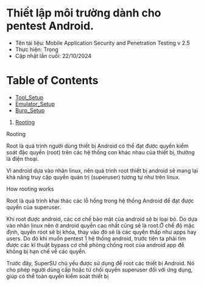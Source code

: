 # Thiết lập môi trường dành cho pentest Android.

 - Tên tài liệu: Mobile Application Security and Penetration Testing v 2.5
 - Thực hiện: Trọng
 - Cập nhật lần cuối: 22/10/2024

# Table of Contents

 - [Tool_Setup](#Tool_Setup)
 - [Emulator_Setup](#Emulator_Setup)
 - [Burp_Setup](#Burp_Setup)

1. [Rooting](#Rooting)

<a name="Rooting ">Rooting</a>

Root là quá trình người dùng thiết bị Android có thể đạt được quyền kiểm soát đặc quyền (root) trên các hệ thống con khác nhau của thiết bị, thường là điện thoại.

Vì android dựa vào nhân linux, nên quá trình root thiết bị android sẽ mang lại khả năng truy cập quyền quản trị (superuser) tương tự như trên linux.

<a name="How rooting works ">How rooting works</a>

Root là quá trình khai thác các lỗ hổng trong hệ thống Android để đạt được quyền của superuser.

Khi root được android, các cơ chế bảo mật của android sẽ bị loại bỏ. Do dựa vào nhân linux nên ở android quyền cao nhất cũng sẽ là root.Ở chế độ mặc định, quyền root sẽ bị khóa, thay vào đó sẽ là các quyền thấp như apps hay users. Do đó khi muốn pentest 1 hệ thống android, trước tiên ta phải tìm được các kĩ thuật bypass cơ chế phòng chống root của android app để không bị hạn chế về các quyền.

Trước đây, SuperSU chủ yếu được sử dụng để root các thiết bị Android. Nó cho phép người dùng cấp hoặc từ chối quyền superuser đối với ứng dụng, giúp có thể toàn quyền kiểm soát thiết bị

